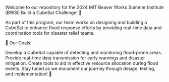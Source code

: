 Welcome to our repository for the 2024 MIT Beaver Works Summer Institute (BWSI) Build a CubeSat Challenge! 🎉

As part of this program, our team works on designing and building a CubeSat to enhance flood response efforts by providing real-time data and coordination tools for disaster relief teams.

🌟 Our Goals:

Develop a CubeSat capable of detecting and monitoring flood-prone areas.
Provide real-time data transmission for early warnings and disaster mitigation.
Create tools to aid in effective resource allocation during flood events.
Stay tuned as we document our journey through design, testing, and implementation! 🚀
